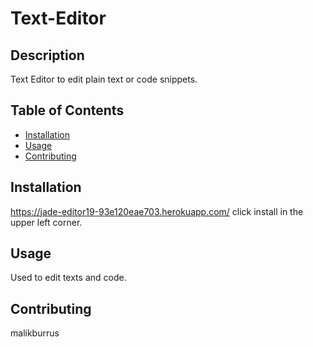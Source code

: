 # Text-Editor

## Description
Text Editor to edit plain text or code snippets.
## Table of Contents

- [Installation](#installation)
- [Usage](#usage)
- [Contributing](#contributing)

## Installation
https://jade-editor19-93e120eae703.herokuapp.com/ click install in the upper left corner. 

## Usage
Used to edit texts and code.

## Contributing
malikburrus

